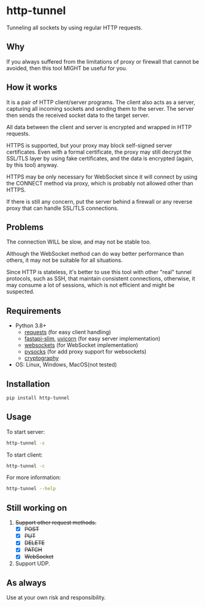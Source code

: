 # http-tunnel

Tunneling all sockets by using regular HTTP requests.

## Why

If you always suffered from the limitations of proxy or firewall that cannot be avoided,
then this tool MIGHT be useful for you.

## How it works

It is a pair of HTTP client/server programs.
The client also acts as a server, capturing all incoming sockets and sending them to the server.
The server then sends the received socket data to the target server.

All data between the client and server is encrypted and wrapped in HTTP requests.

HTTPS is supported, but your proxy may block self-signed server certificates.
Even with a formal certificate, the proxy may still decrypt the SSL/TLS layer by using fake certificates,
and the data is encrypted (again, by this tool) anyway.

HTTPS may be only necessary for WebSocket since it will connect by using the CONNECT method via proxy,
which is probably not allowed other than HTTPS.

If there is still any concern, put the server behind a firewall or any reverse proxy that can handle SSL/TLS connections.

## Problems

The connection WILL be slow, and may not be stable too.

Although the WebSocket method can do way better performance than others, it may not be suitable for all situations.

Since HTTP is stateless,
it's better to use this tool with other "real" tunnel protocols, such as SSH, that maintain consistent connections,
otherwise, it may consume a lot of sessions, which is not efficient and might be suspected.

## Requirements

- Python 3.8+
  - [requests](https://pypi.org/project/requests/) (for easy client handling)
  - [fastapi-slim](https://pypi.org/project/fastapi-slim/), [uvicorn](https://pypi.org/project/uvicorn/) (for easy server implementation)
  - [websockets](https://pypi.org/project/websockets/) (for WebSocket implementation)
  - [pysocks](https://pypi.org/project/PySocks/) (for add proxy support for websockets)
  - [cryptography](https://pypi.org/project/cryptography/)
- OS: Linux, Windows, MacOS(not tested)

## Installation

```bash
pip install http-tunnel
```

## Usage

To start server:

```bash
http-tunnel -s
```

To start client:

```bash
http-tunnel -c
```

For more information:

```bash
http-tunnel --help
```

## Still working on

1. ~~Support other request methods.~~
   - [x] ~~POST~~
   - [x] ~~PUT~~
   - [x] ~~DELETE~~
   - [x] ~~PATCH~~
   - [x] ~~WebSocket~~
2. Support UDP.

## As always

Use at your own risk and responsibility.
